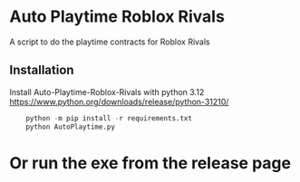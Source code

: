 
# Auto Playtime Roblox Rivals

A script to do the playtime contracts for Roblox Rivals 


## Installation

Install Auto-Playtime-Roblox-Rivals with python 3.12
https://www.python.org/downloads/release/python-31210/

```python
    python -m pip install -r requirements.txt
    python AutoPlaytime.py
```

# Or run the exe from the release page